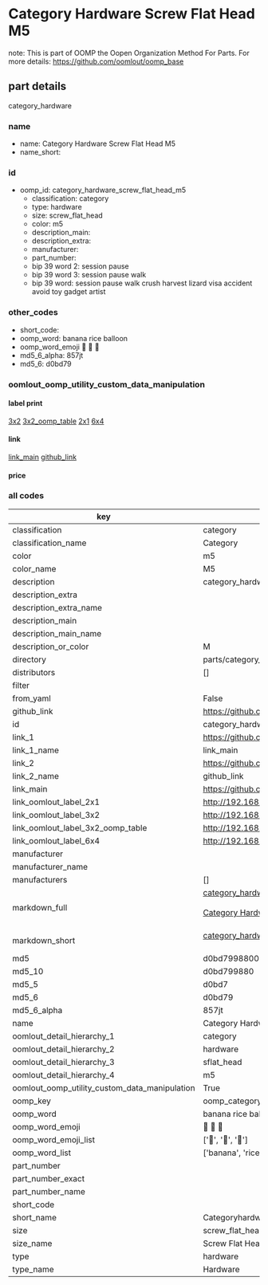 # Category Hardware Screw Flat Head M5  

note: This is part of OOMP the Oopen Organization Method For Parts. For more details: https://github.com/oomlout/oomp_base

##  part details



category_hardware

### name
* name: Category Hardware Screw Flat Head M5
* name_short: 
### id
* oomp_id: category_hardware_screw_flat_head_m5
  * classification: category
  * type: hardware
  * size: screw_flat_head
  * color: m5
  * description_main: 
  * description_extra: 
  * manufacturer: 
  * part_number: 
  * bip 39 word 2: session pause
  * bip 39 word 3: session pause walk
  * bip 39 word: session pause walk crush harvest lizard visa accident avoid toy gadget artist

### other_codes
* short_code: 
* oomp_word: banana rice balloon
* oomp_word_emoji :banana: :rice: :balloon:
* md5_6_alpha: 857jt
* md5_6: d0bd79






### oomlout_oomp_utility_custom_data_manipulation
#### label print
[3x2](http://192.168.1.245:1112/?label=oomp%20857jt)
[3x2_oomp_table](http://192.168.1.107:1112/?label=oomp%20857jt)
[2x1](http://192.168.1.242:1112/?label=oomp%20857jt)
[6x4](http://192.168.1.55:1112/?label=oomp%20857jt)    

#### link

[link_main](https://github.com/oomlout/oomlout_oomp_current_version_messy/tree/main/parts/category_hardware_screw_flat_head_m5) [github_link](https://github.com/oomlout/oomlout_oomp_part_src/tree/main/parts/category_hardware_screw_flat_head_m5)                             

#### price







### all codes 
| key | value |  
| --- | --- |  
| classification | category |  
| classification_name | Category |  
| color | m5 |  
| color_name | M5 |  
| description | category_hardware |  
| description_extra |  |  
| description_extra_name |  |  
| description_main |  |  
| description_main_name |  |  
| description_or_color | M  |  
| directory | parts/category_hardware_screw_flat_head_m5 |  
| distributors | [] |  
| filter |  |  
| from_yaml | False |  
| github_link | https://github.com/oomlout/oomlout_oomp_part_src/tree/main/parts/category_hardware_screw_flat_head_m5 |  
| id | category_hardware_screw_flat_head_m5 |  
| link_1 | https://github.com/oomlout/oomlout_oomp_current_version_messy/tree/main/parts/category_hardware_screw_flat_head_m5 |  
| link_1_name | link_main |  
| link_2 | https://github.com/oomlout/oomlout_oomp_part_src/tree/main/parts/category_hardware_screw_flat_head_m5 |  
| link_2_name | github_link |  
| link_main | https://github.com/oomlout/oomlout_oomp_current_version_messy/tree/main/parts/category_hardware_screw_flat_head_m5 |  
| link_oomlout_label_2x1 | http://192.168.1.242:1112/?label=oomp%20857jt |  
| link_oomlout_label_3x2 | http://192.168.1.245:1112/?label=oomp%20857jt |  
| link_oomlout_label_3x2_oomp_table | http://192.168.1.107:1112/?label=oomp%20857jt |  
| link_oomlout_label_6x4 | http://192.168.1.55:1112/?label=oomp%20857jt |  
| manufacturer |  |  
| manufacturer_name |  |  
| manufacturers | [] |  
| markdown_full | [category_hardware_screw_flat_head_m5](https://github.com/oomlout/oomlout_oomp_current_version_messy/tree/main/parts/category_hardware_screw_flat_head_m5)<br>[](https://github.com/oomlout/oomlout_oomp_current_version_messy/tree/main/parts/category_hardware_screw_flat_head_m5)<br>[Category Hardware Screw Flat Head M5](https://github.com/oomlout/oomlout_oomp_current_version_messy/tree/main/parts/category_hardware_screw_flat_head_m5)<br><br> |  
| markdown_short | [category_hardware_screw_flat_head_m5](https://github.com/oomlout/oomlout_oomp_current_version_messy/tree/main/parts/category_hardware_screw_flat_head_m5)<br><br> |  
| md5 | d0bd799880017e960b34b351ed285e22 |  
| md5_10 | d0bd799880 |  
| md5_5 | d0bd7 |  
| md5_6 | d0bd79 |  
| md5_6_alpha | 857jt |  
| name | Category Hardware Screw Flat Head M5 |  
| oomlout_detail_hierarchy_1 | category |  
| oomlout_detail_hierarchy_2 | hardware |  
| oomlout_detail_hierarchy_3 | sflat_head |  
| oomlout_detail_hierarchy_4 | m5 |  
| oomlout_oomp_utility_custom_data_manipulation | True |  
| oomp_key | oomp_category_hardware_screw_flat_head_m5 |  
| oomp_word | banana rice balloon |  
| oomp_word_emoji | :banana: :rice: :balloon: |  
| oomp_word_emoji_list | [':banana:', ':rice:', ':balloon:'] |  
| oomp_word_list | ['banana', 'rice', 'balloon'] |  
| part_number |  |  
| part_number_exact |  |  
| part_number_name |  |  
| short_code |  |  
| short_name | Categoryhardware |  
| size | screw_flat_head |  
| size_name | Screw Flat Head |  
| type | hardware |  
| type_name | Hardware |  
